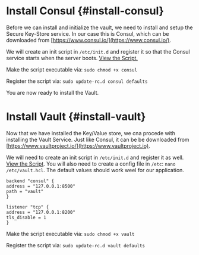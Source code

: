 

# Install Consul {#install-consul}

Before we can install and initialize the vault, we need to install and setup the Secure Key-Store service. In our case this is Consul, which can be downloaded from [https://www.consul.io/](https://www.consul.io/).

We will create an init script in `/etc/init.d` and register it so that the Consul service starts when the server boots. [View the Script.](/consul.txt)

Make the script executable via: `sudo chmod +x consul`

Register the script via: `sudo update-rc.d consul defaults`

You are now ready to install the Vault.

# Install Vault {#install-vault}

Now that we have installed the Key\/Value store, we cna procede with installing the Vault Service. Just like Consul, it can be be downloaded from [https://www.vaultproject.io/](https://www.vaultproject.io).

We will need to create an init script in `/etc/init.d` and register it as well. [View the Script](/vault.txt). You will also need to create a config file in `/etc`: `nano /etc/vault.hcl`. The default values should work weel for our application.

```
backend "consul" {
address = "127.0.0.1:8500"
path = "vault"
}

listener "tcp" {
address = "127.0.0.1:8200"
tls_disable = 1
}
```

Make the script executable via: `sudo chmod +x vault`

Register the script via: `sudo update-rc.d vault defaults`
